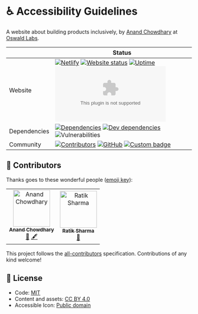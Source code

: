 # ♿ Accessibility Guidelines

A website about building products inclusively, by
[Anand Chowdhary](https://anandchowdhary.com) at
[Oswald Labs](https://oswaldlabs.com).

|  | Status |
| - | - |
| Website | [![Netlify](https://img.shields.io/netlify/d74fe3c2-8d5e-4e53-8695-2da54d827f15)](https://app.netlify.com/sites/accessibilityguidelines/deploys) [![Website status](https://img.shields.io/website?down_color=red&down_message=down&up_color=brightgreen&up_message=online&url=https%3A%2F%2Faccessibilityguidelines.com)](https://accessibilityguidelines.com) [![Uptime](https://img.shields.io/uptimerobot/ratio/7/m783692250-809778dcdac7468c0e663151)](https://stats.uptimerobot.com/m29YvtjqOg) [![Travis CI](https://img.shields.io/travis/AnandChowdhary/accessibilityguidelines.com)](https://travis-ci.org/AnandChowdhary/accessibilityguidelines.com) |
| Dependencies | [![Dependencies](https://img.shields.io/david/AnandChowdhary/accessibilityguidelines.com.svg)](https://david-dm.org/AnandChowdhary/accessibilityguidelines.com) [![Dev dependencies](https://img.shields.io/david/dev/AnandChowdhary/accessibilityguidelines.com.svg)](https://david-dm.org/AnandChowdhary/accessibilityguidelines.com) ![Vulnerabilities](https://img.shields.io/snyk/vulnerabilities/github/AnandChowdhary/accessibilityguidelines.com.svg) |
| Community | [![Contributors](https://img.shields.io/github/contributors/AnandChowdhary/accessibilityguidelines.com.svg)](https://github.com/AnandChowdhary/accessibilityguidelines.com/graphs/contributors) [![GitHub](https://img.shields.io/github/license/AnandChowdhary/accessibilityguidelines.com.svg)](https://github.com/AnandChowdhary/accessibilityguidelines.com/blob/master/LICENSE) [![Custom badge](https://img.shields.io/endpoint?url=https%3A%2F%2Faccessibilityguidelines.com%2Fshield-schema%2Fsite.json)](https://accessibilityguidelines.com) |

## 👥 Contributors

Thanks goes to these wonderful people ([emoji key](https://allcontributors.org/docs/en/emoji-key)):

<!-- ALL-CONTRIBUTORS-LIST:START - Do not remove or modify this section -->
<!-- prettier-ignore -->
<table>
  <tr>
    <td align="center"><a href="https://anandchowdhary.com/?utm_source=github&utm_campaign=about-link"><img src="https://avatars3.githubusercontent.com/u/2841780?v=4" width="100px;" alt="Anand Chowdhary"/><br /><sub><b>Anand Chowdhary</b></sub></a><br /><a href="#blog-AnandChowdhary" title="Blogposts">📝</a> <a href="#content-AnandChowdhary" title="Content">🖋</a></td>
    <td align="center"><a href="http://ratiksharma.com"><img src="https://avatars0.githubusercontent.com/u/1370559?v=4" width="100px;" alt="Ratik Sharma"/><br /><sub><b>Ratik Sharma</b></sub></a><br /><a href="#ideas-libhide" title="Ideas, Planning, & Feedback">🤔</a></td>
  </tr>
</table>

<!-- ALL-CONTRIBUTORS-LIST:END -->

This project follows the [all-contributors](https://github.com/all-contributors/all-contributors) specification. Contributions of any kind welcome!

## 📄 License

- Code:
  [MIT](https://github.com/AnandChowdhary/accessibilityguidelines.com/blob/master/LICENSE)
- Content and assets: [CC BY 4.0](https://creativecommons.org/licenses/by/4.0/)
- Accessible Icon: [Public domain](http://accessibleicon.org/)

